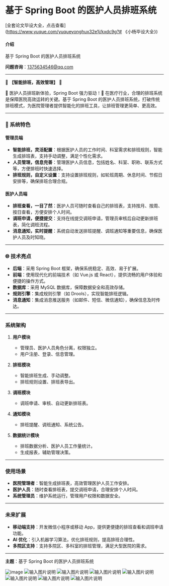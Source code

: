# 基于 Spring Boot 的医护人员排班系统

[全套论文毕设大全，点击查看](https://www.yuque.com/yuqueyonghux32e1j/kxdc9g?# 《小杨毕设大全》)

#### 介绍  
基于 Spring Boot 的医护人员排班系统  

**问题咨询**：1375634546@qq.com  

---

🌟 **【智能排班，高效管理】** 🌟  

🏥 医护人员排班新体验，Spring Boot 强力驱动！🚀 在医疗行业，合理的排班系统是保障医院高效运转的关键。基于 Spring Boot 的医护人员排班系统，打破传统排班模式，为医院管理者提供智能化的排班工具，让排班管理更简单、更高效。  

---

### 🔧 系统特色  

#### **管理员端**  
- **智能排班，灵活配置**：根据医护人员的工作时间、科室需求和排班规则，智能生成排班表，支持手动调整，满足个性化需求。  
- **人员管理，信息完善**：管理医护人员信息，包括姓名、科室、职称、联系方式等，方便排班时快速选择。  
- **排班规则，自定义设置**：支持设置排班规则，如轮班周期、休息时间、节假日安排等，确保排班合理合规。  

#### **医护人员端**  
- **排班查看，一目了然**：医护人员可随时查看自己的排班表，支持按月、按周、按日查看，方便安排个人时间。  
- **调班申请，便捷提交**：支持在线提交调班申请，管理员审核后自动更新排班表，简化调班流程。  
- **消息通知，实时提醒**：系统自动发送排班提醒、调班通知等重要信息，确保医护人员及时知晓。  

---

### 🌐 技术亮点  
- **后端**：采用 Spring Boot 框架，确保系统稳定、高效、易于扩展。  
- **前端**：使用现代化的前端技术（如 Vue.js 或 React），提供流畅的用户体验和便捷的操作方式。  
- **数据库**：采用 MySQL 数据库，保障数据安全和高效存储。  
- **规则引擎**：集成规则引擎（如 Drools），实现智能排班逻辑。  
- **消息通知**：集成消息推送服务（如邮件、短信、微信通知），确保信息及时传达。  

---

### 系统架构  
1. **用户模块**  
   - 管理员、医护人员角色分离，权限独立。  
   - 用户注册、登录、信息管理。  

2. **排班模块**  
   - 智能排班生成、手动调整。  
   - 排班规则设置、排班表导出。  

3. **调班模块**  
   - 调班申请、审核、自动更新排班表。  

4. **通知模块**  
   - 排班提醒、调班通知、系统公告。  

5. **数据统计模块**  
   - 排班数据分析、医护人员工作量统计。  
   - 生成报表，辅助管理决策。  

---

### 使用场景  
- **医院管理者**：智能生成排班表，高效管理医护人员工作安排。  
- **医护人员**：随时查看排班表，提交调班申请，合理安排个人时间。  
- **系统管理员**：维护系统运行，管理用户权限和数据安全。  

---

### 未来扩展  
- **移动端支持**：开发微信小程序或移动 App，提供更便捷的排班查看和调班申请功能。  
- **AI 优化**：引入机器学习算法，优化排班规则，提高排班合理性。  
- **多院区支持**：支持多院区、多科室的排班管理，满足大型医院的需求。  

---

**主题**：基于 Spring Boot 的医护人员排班系统  

![image](https://github.com/user-attachments/assets/b5f58c97-233c-46e2-a45e-d0545140a6f7)
![输入图片说明](https://foruda.gitee.com/images/1740748200211631361/2bbc5569_14090334.png "屏幕截图")
![输入图片说明](https://foruda.gitee.com/images/1740748213013043997/217a2965_14090334.png "屏幕截图")
![输入图片说明](https://foruda.gitee.com/images/1740748225215538190/8bd2b920_14090334.png "屏幕截图")
![输入图片说明](https://foruda.gitee.com/images/1740748251465033505/3b985745_14090334.png "屏幕截图")
![输入图片说明](https://foruda.gitee.com/images/1740748261812688609/3e973e51_14090334.png "屏幕截图")
![输入图片说明](https://foruda.gitee.com/images/1740748238113904125/d4c0c01b_14090334.png "屏幕截图")
![输入图片说明](https://foruda.gitee.com/images/1740748288781860099/71bf1fc0_14090334.png "屏幕截图")
